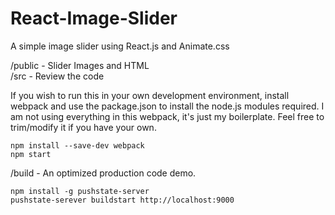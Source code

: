 # React-Image-Slider
A simple image slider using React.js and Animate.css  
  
/public - Slider Images and HTML  
/src - Review the code  
  
If you wish to run this in your own development environment, install webpack and use the package.json to install the node.js modules required.  I am not using everything in this webpack, it's just my boilerplate. Feel free to trim/modify it if you have your own.  
  
```  
npm install --save-dev webpack  
npm start  
```    
  
/build - An optimized production code demo.  
  
```    
npm install -g pushstate-server  
pushstate-serever buildstart http://localhost:9000  
```   